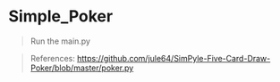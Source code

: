# Simple_Poker
>Run the main.py

>References:
https://github.com/jule64/SimPyle-Five-Card-Draw-Poker/blob/master/poker.py